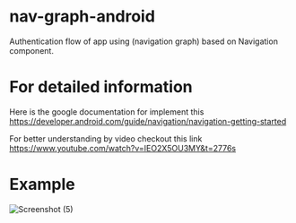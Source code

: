 # nav-graph-android
Authentication flow of app using (navigation graph) based on Navigation component.

# For detailed information

Here is the google documentation for implement this https://developer.android.com/guide/navigation/navigation-getting-started

For better understanding by video checkout this link https://www.youtube.com/watch?v=IEO2X5OU3MY&t=2776s

# Example

![Screenshot (5)](https://user-images.githubusercontent.com/31308527/87005471-aa28fc00-c1dc-11ea-9100-31dc7ca7d2e8.png)
